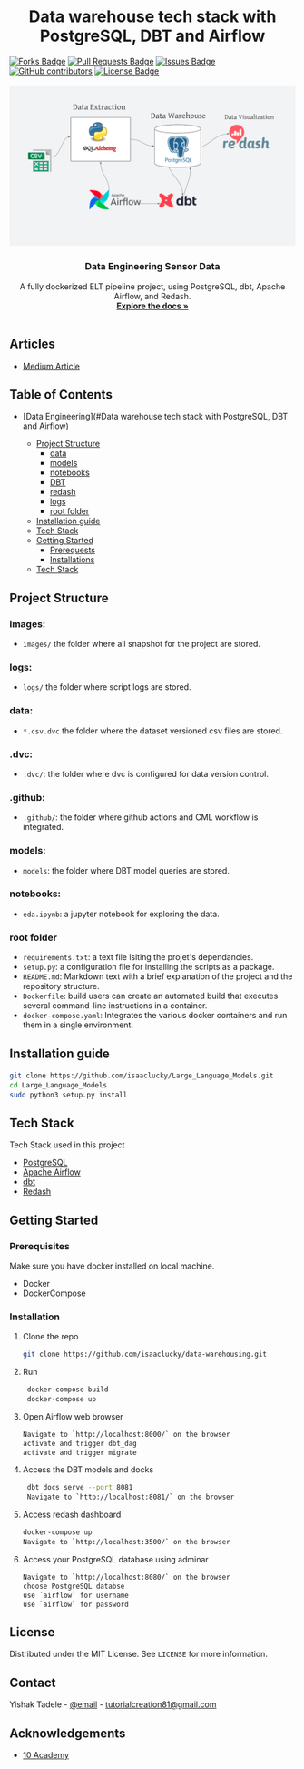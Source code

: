 <h1 align="center">Data warehouse tech stack with PostgreSQL, DBT and Airflow
</h1>
<div>
<a href="https://github.com/isaaclucky/data-warehousing/network/members"><img src="https://img.shields.io/github/forks/isaaclucky/data-warehousing" alt="Forks Badge"/></a>
<a href="https://github.com/isaaclucky/data-warehousing/pulls"><img src="https://img.shields.io/github/issues-pr/isaaclucky/data-warehousing" alt="Pull Requests Badge"/></a>
<a href="https://github.com/isaaclucky/data-warehousing/issues"><img src="https://img.shields.io/github/issues/isaaclucky/data-warehousing" alt="Issues Badge"/></a>
<a href="https://github.com/isaaclucky/data-warehousing/graphs/contributors"><img alt="GitHub contributors" src="https://img.shields.io/github/contributors/isaaclucky/data-warehousing?color=2b9348"></a>
<a href="https://github.com/isaaclucky/data-warehousing/blob/main/LICENSE"><img src="https://img.shields.io/github/license/isaaclucky/data-warehousing?color=2b9348" alt="License Badge"/></a>
</div>


</br>
<img src="images/tech_stack_pipeline.png" name="">

<p align="center">
  <h3 align="center">Data Engineering Sensor Data</h3>

  <p align="center">
    A fully dockerized ELT pipeline project, using PostgreSQL, dbt, Apache Airflow, and Redash.
    <br />
    <a href="https://traffic-data-docs.herokuapp.com"><strong>Explore the docs »</strong></a>
    <br />
    <br />
  </p>
</p>

## Articles
- [Medium Article](https://medium.com/@isaaclucky88/data-engineering-best-practices-tech-stack-with-postgresql-db-airflow-and-redash-c7d330cfc3b)

## Table of Contents

* [Data Engineering](#Data warehouse tech stack with PostgreSQL, DBT and Airflow)

  - [Project Structure](#project-structure)
    * [data](#data)
    * [models](#models)
    * [notebooks](#notebooks)
    * [DBT](#migrate_to_dbt)
    * [redash](#redash)
    * [logs](#logs)
    * [root folder](#root-folder)
  - [Installation guide](#installation-guide)
  - [Tech Stack](#tech-stack)
  - [Getting Started](#getting-started)
    * [Prerequests](*prerequests)
    * [Installations](*installations)
  - [Tech Stack](#tech-stack)


## Project Structure

### images:

- `images/` the folder where all snapshot for the project are stored.

### logs:

- `logs/` the folder where script logs are stored.

### data:

 - `*.csv.dvc` the folder where the dataset versioned csv files are stored.

### .dvc:
- `.dvc/`: the folder where dvc is configured for data version control.

### .github:

- `.github/`: the folder where github actions and CML workflow is integrated.

### models:
- `models`: the folder where DBT model queries are stored.

### notebooks:

- `eda.ipynb`: a jupyter notebook for exploring the data.


### root folder

- `requirements.txt`: a text file lsiting the projet's dependancies.
- `setup.py`: a configuration file for installing the scripts as a package.
- `README.md`: Markdown text with a brief explanation of the project and the repository structure.
- `Dockerfile`: build users can create an automated build that executes several command-line instructions in a container.
- `docker-compose.yaml`: Integrates the various docker containers and run them in a single environment.

## Installation guide

```bash
git clone https://github.com/isaaclucky/Large_Language_Models.git
cd Large_Language_Models
sudo python3 setup.py install
```
## Tech Stack 
Tech Stack used in this project
* [PostgreSQL](https://dev.PostgreSQL.com/doc/)
* [Apache Airflow](https://airflow.apache.org/docs/apache-airflow/stable/)
* [dbt](https://docs.getdbt.com/)
* [Redash](https://redash.io/help/)


<!-- GETTING STARTED -->
## Getting Started


### Prerequisites

Make sure you have docker installed on local machine.
* Docker
* DockerCompose
  
### Installation

1. Clone the repo
   ```sh
   git clone https://github.com/isaaclucky/data-warehousing.git
   ```
2. Run
   ```sh
    docker-compose build
    docker-compose up
   ```
3. Open Airflow web browser
   ```JS
   Navigate to `http://localhost:8000/` on the browser
   activate and trigger dbt_dag
   activate and trigger migrate
   ```
4. Access the DBT models and docks
   ```sh
    dbt docs serve --port 8081
    Navigate to `http://localhost:8081/` on the browser
   ```
5. Access redash dashboard
   ```sh
   docker-compose up 
   Navigate to `http://localhost:3500/` on the browser
   ```
6. Access your PostgreSQL database using adminar
   ```JS
   Navigate to `http://localhost:8080/` on the browser
   choose PostgreSQL databse
   use `airflow` for username
   use `airflow` for password
   ```


<!-- LICENSE -->
## License

Distributed under the MIT License. See `LICENSE` for more information.



<!-- CONTACT -->
## Contact

Yishak Tadele - [@email](https://www.linkedin.com/in/yishak-tadele/) - tutorialcreation81@gmail.com


<!-- ACKNOWLEDGEMENTS -->
## Acknowledgements
* [10 Academy](https://www.10academy.org/)

